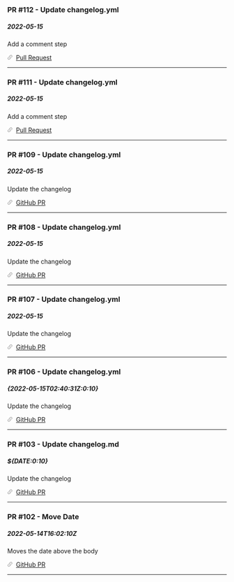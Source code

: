 ### PR #112 - Update changelog.yml
##### 2022-05-15

Add a comment step

![](public/images/link.png) [Pull Request](https://github.com/jsaelhof/movie-picker/pull/112)

----

### PR #111 - Update changelog.yml
##### 2022-05-15

Add a comment step

![](public/images/link.png) [Pull Request](https://github.com/jsaelhof/movie-picker/pull/111)

----

### PR #109 - Update changelog.yml
##### 2022-05-15

Update the changelog

![](public/images/link.png) [GitHub PR](https://github.com/jsaelhof/movie-picker/pull/109)

----

### PR #108 - Update changelog.yml
##### 2022-05-15

Update the changelog

![](public/images/link.png) [GitHub PR](https://github.com/jsaelhof/movie-picker/pull/108)

----

### PR #107 - Update changelog.yml
##### 2022-05-15

Update the changelog

![](public/images/link.png) [GitHub PR](https://github.com/jsaelhof/movie-picker/pull/107)

----

### PR #106 - Update changelog.yml
##### {2022-05-15T02:40:31Z:0:10}

Update the changelog

![](public/images/link.png) [GitHub PR](https://github.com/jsaelhof/movie-picker/pull/106)

----

### PR #103 - Update changelog.md
##### ${DATE:0:10}

Update the changelog

![](public/images/link.png) [GitHub PR](https://github.com/jsaelhof/movie-picker/pull/103)

----

### PR #102 - Move Date
##### 2022-05-14T16:02:10Z

Moves the date above the body

![](public/images/link.png) [GitHub PR](https://github.com/jsaelhof/movie-picker/pull/102)

----
<br/>